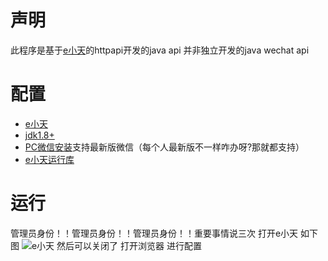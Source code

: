 # 声明
此程序是基于[e小天](https://www.wxext.cn "e小天")的httpapi开发的java api
并非独立开发的java wechat api

# 配置
+ [e小天](https://www.wxext.cn/app/install.html "安装e小天")
+ [jdk1.8+](https://www.oracle.com/java/technologies/ "Java")
+ [PC微信安装](https://pc.weixin.qq.com/ "微信 PC 版")支持最新版微信（每个人最新版不一样咋办呀?那就都支持）
+ [e小天运行库](https://www.wxext.cn/app/install.html "")

# 运行
管理员身份！！管理员身份！！管理员身份！！重要事情说三次
打开e小天 如下图
![e小天](https://raw.githubusercontent.com/wxext/JavaDemo/master/1.png)
然后可以关闭了
打开浏览器 进行配置
